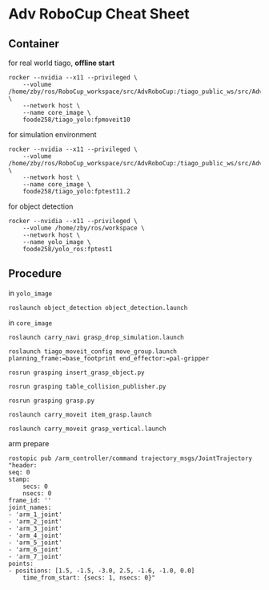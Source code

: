 # Adv RoboCup Cheat Sheet

## Container

for real world tiago, **offline start**

    rocker --nvidia --x11 --privileged \
        --volume /home/zby/ros/RoboCup_workspace/src/AdvRoboCup:/tiago_public_ws/src/AdvRoboCup \
        --network host \
        --name core_image \
        foode258/tiago_yolo:fpmoveit10

for simulation environment

    rocker --nvidia --x11 --privileged \
        --volume /home/zby/ros/RoboCup_workspace/src/AdvRoboCup:/tiago_public_ws/src/AdvRoboCup \
        --network host \
        --name core_image \
        foode258/tiago_yolo:fptest11.2

for object detection

    rocker --nvidia --x11 --privileged \
        --volume /home/zby/ros/workspace \
        --network host \
        --name yolo_image \
        foode258/yolo_ros:fptest1

## Procedure

in `yolo_image`

    roslaunch object_detection object_detection.launch

in `core_image`

    roslaunch carry_navi grasp_drop_simulation.launch

    roslaunch tiago_moveit_config move_group.launch planning_frame:=base_footprint end_effector:=pal-gripper

    rosrun grasping insert_grasp_object.py 

    rosrun grasping table_collision_publisher.py

    rosrun grasping grasp.py

    roslaunch carry_moveit item_grasp.launch

    roslaunch carry_moveit grasp_vertical.launch

arm prepare

    rostopic pub /arm_controller/command trajectory_msgs/JointTrajectory "header:
    seq: 0
    stamp:
        secs: 0
        nsecs: 0
    frame_id: ''   
    joint_names:
    - 'arm_1_joint'
    - 'arm_2_joint'
    - 'arm_3_joint'
    - 'arm_4_joint'
    - 'arm_5_joint'
    - 'arm_6_joint'
    - 'arm_7_joint'
    points:
    - positions: [1.5, -1.5, -3.0, 2.5, -1.6, -1.0, 0.0] 
        time_from_start: {secs: 1, nsecs: 0}"
        
